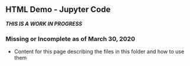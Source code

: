 
## HTML Demo - Jupyter Code

***THIS IS A WORK IN PROGRESS***

### Missing or Incomplete as of March 30, 2020
 - Content for this page describing the files in this folder and how to use them